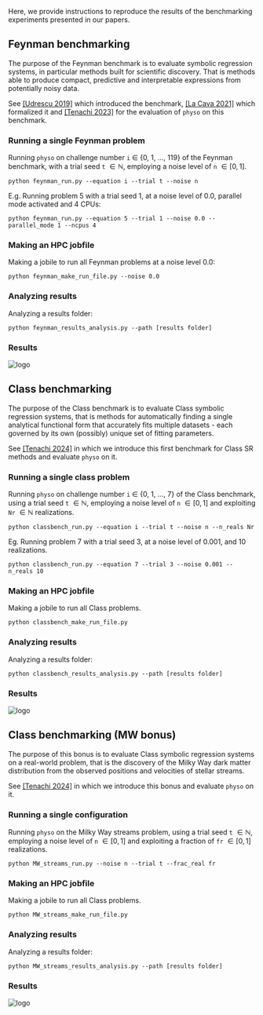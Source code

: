 Here, we provide instructions to reproduce the results of the benchmarking experiments presented in our papers.

## Feynman benchmarking

The purpose of the Feynman benchmark is to evaluate symbolic regression systems, in particular methods built for scientific discovery.
That is methods able to produce compact, predictive and interpretable expressions from potentially noisy data.

See [[Udrescu 2019]](https://arxiv.org/abs/1905.11481) which introduced the benchmark, [[La Cava 2021]](https://arxiv.org/abs/2107.14351) which formalized it and [[Tenachi 2023]](https://arxiv.org/abs/2303.03192) for the evaluation of `physo` on this benchmark.

### Running a single Feynman problem

Running `physo` on challenge number `i` $\in$ {0, 1, ..., 119} of the Feynman benchmark, with a trial seed `t` $\in \mathbb{N}$, employing a noise level of `n` $\in [0,1]$.
```
python feynman_run.py --equation i --trial t --noise n

```

E.g. Running problem 5 with a trial seed 1, at a noise level of 0.0, parallel mode activated and 4 CPUs:
```
python feynman_run.py --equation 5 --trial 1 --noise 0.0 --parallel_mode 1 --ncpus 4
```

### Making an HPC jobfile

Making a jobile to run all Feynman problems at a noise level 0.0:
```
python feynman_make_run_file.py --noise 0.0
```

### Analyzing results

Analyzing a results folder:
```
python feynman_results_analysis.py --path [results folder]
```

### Results

![logo](https://raw.githubusercontent.com/WassimTenachi/PhySO/main/benchmarking/FeynmanBenchmark/results/feynman_results.png)

## Class benchmarking

The purpose of the Class benchmark is to evaluate Class symbolic regression systems, that is methods for automatically finding a single analytical functional form that accurately fits multiple datasets - each governed by its own (possibly) unique set of fitting parameters.

See [[Tenachi 2024]](https://arxiv.org/abs/2312.01816) in which we introduce this first benchmark for Class SR methods and evaluate `physo` on it.

### Running a single class problem

Running `physo` on challenge number `i` $\in$ {0, 1, ..., 7} of the Class benchmark, using a trial seed `t` $\in \mathbb{N}$, employing a noise level of `n` $\in [0,1]$ and exploiting `Nr` $\in \mathbb{N}$ realizations. 
```
python classbench_run.py --equation i --trial t --noise n --n_reals Nr
```

Eg. Running problem 7 with a trial seed 3, at a noise level of 0.001, and 10 realizations.

```
python classbench_run.py --equation 7 --trial 3 --noise 0.001 --n_reals 10
```

### Making an HPC jobfile

Making a jobile to run all Class problems.

```
python classbench_make_run_file.py
```

### Analyzing results

Analyzing a results folder:
```
python classbench_results_analysis.py --path [results folder]
```

### Results

![logo](https://raw.githubusercontent.com/WassimTenachi/PhySO/main/benchmarking/ClassBenchmark/results/class_results.png)

## Class benchmarking (MW bonus)

The purpose of this bonus is to evaluate Class symbolic regression systems on a real-world problem, that is the discovery of the Milky Way dark matter distribution from the observed positions and velocities of stellar streams.

See [[Tenachi 2024]](https://arxiv.org/abs/2312.01816) in which we introduce this bonus and evaluate `physo` on it.

### Running a single configuration

Running `physo` on the Milky Way streams problem, using a trial seed `t` $\in \mathbb{N}$, employing a noise level of `n` $\in [0,1]$ and exploiting a fraction of `fr` $\in [0,1]$ realizations. 
```
python MW_streams_run.py --noise n --trial t --frac_real fr
```

### Making an HPC jobfile

Making a jobile to run all Class problems.

```
python MW_streams_make_run_file.py
```

### Analyzing results

Analyzing a results folder:
```
python MW_streams_results_analysis.py --path [results folder]
```

### Results

![logo](https://raw.githubusercontent.com/WassimTenachi/PhySO/main/demos/class_sr/demo_milky_way_streams/results/MW_benchmark.png)



